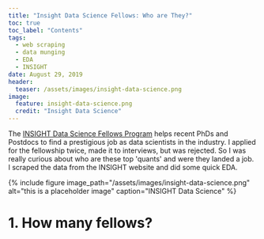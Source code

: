 ```yaml
---
title: "Insight Data Science Fellows: Who are They?"
toc: true
toc_label: "Contents"
tags:
  - web scraping
  - data munging
  - EDA
  - INSIGHT
date: August 29, 2019
header:
  teaser: /assets/images/insight-data-science.png
image:
  feature: insight-data-science.png
  credit: "Insight Data Science"
---
```

The [INSIGHT Data Science Fellows Program](https://www.insightdatascience.com) helps recent PhDs and Postdocs to find a prestigious job as data scientists in the industry. 
I applied for the fellowship twice, made it to interviews, but was rejected. So I was really curious about who are these top 'quants' and were they landed a job. I scraped the data from the INSIGHT website and did some quick EDA. 

{% include figure image_path="/assets/images/insight-data-science.png" alt="this is a placeholder image" caption="INSIGHT Data Science" %}



# 1. How many fellows?
